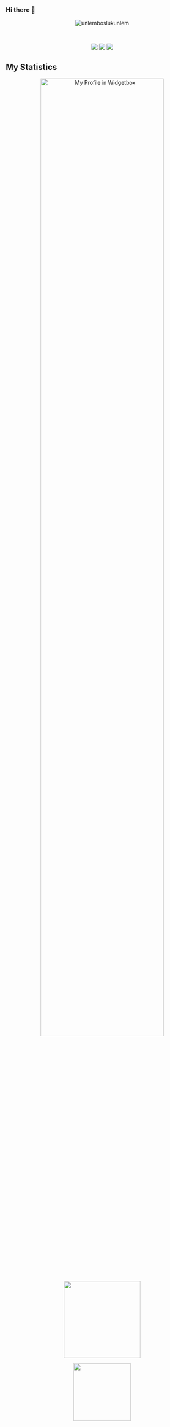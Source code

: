 ### Hi there 👋

<p align="center"> <img src="https://komarev.com/ghpvc/?username=unlbslk" alt="unlemboslukunlem" /> </p>
<br />
<p align="center">
  <a href="https://discord.gg/S9s7Kd67Qe" target"blank_"><img src="https://img.shields.io/badge/Discord%20-5865F2.svg?&style=for-the-badge&logo=discord&logoColor=white"></a>
  <a href="https://www.github.com/unlbslk" target"blank_"><img src="https://img.shields.io/badge/GitHub%20-191717.svg?&style=for-the-badge&logo=github&logoColor=white"></a>
   <a href="https://www.npmjs.com/bcheffy" target"blank_"><img src="https://img.shields.io/badge/NPM%20-ff0000.svg?&style=for-the-badge&logo=npm"></a>

  
## My Statistics

<p align="center">
 <a href="https://github.com/unlbslk">
    <img width="80%" src="https://github-widgetbox.vercel.app/api/profile?username=unlbslk&data=followers,repositories,stars,commits&theme=aether" alt="My Profile in Widgetbox" />
      </a>
<p align="center">
  <img src="https://github-readme-stats.vercel.app/api?username=unlbslk&count_private=true&bg_color=0d1117" width="%100" height="200px">
<p align="center">
<img src="https://github-readme-stats.vercel.app/api/top-langs/?username=unlbslk&layout=compact&theme=nord&hide_border=true&bg_color=0d1117&border_radius=20&title_color=FFFFFF" width="%100" height="150px">
